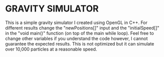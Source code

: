 # GRAVITY SIMULATOR

This is a simple gravity simulator I created using OpenGL in C++. For different results change the "newPositions[]" input and the "initialSpeed[]" in the "void main()" function (on top of the main while loop). Feel free to change other variables if you understand the code however, I cannot guarantee the expected results. This is not optimized but it can simulate over 10,000 particles at a reasonable speed. 
